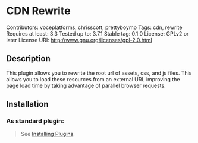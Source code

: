 CDN Rewrite
===========
Contributors: voceplatforms, chrisscott, prettyboymp
Tags: cdn, rewrite
Requires at least: 3.3
Tested up to: 3.7.1
Stable tag: 0.1.0
License: GPLv2 or later
License URI: http://www.gnu.org/licenses/gpl-2.0.html

## Description
This plugin allows you to rewrite the root url of assets, css, and js files. This allows you to load these resources from an external URL improving the page load time by taking advantage of parallel browser requests.

## Installation

### As standard plugin:
> See [Installing Plugins](http://codex.wordpress.org/Managing_Plugins#Installing_Plugins).